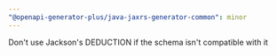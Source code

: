 ```yaml
---
"@openapi-generator-plus/java-jaxrs-generator-common": minor
---
```


Don't use Jackson's DEDUCTION if the schema isn't compatible with it
